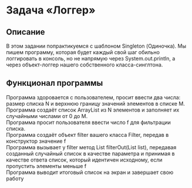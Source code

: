 # Задача «Логгер» #

## Описание ##

В этом задании попрактикуемся с шаблоном Singleton (Одиночка). Мы пишем программу, которая будет каждый свой шаг обильно логгировать в консоль, 
но не напрямую через System.out.println, а через объект-логгер нашего собственного класса-синглтона.

## Функционал программы ##

Программа здоровается с пользователем, просит ввести два числа: размер списка N и верхнюю границу значений элементов в списке M.  
Программа создаёт список ArrayList из N элементов и заполняет их случайными числами от 0 до M.  
Программа просит пользователя ввести число f для фильтрации списка.  
Программа создаёт объект filter вашего класса Filter, передав в конструктор значение f  
Программа вызывает у filter метод List<Integer> filterOut(List<Integer> list), передавая созданный случайный список в качестве параметра и принимая 
в качестве ответа список, который идентичен исходному, если пропустить элементы меньше f  
Программа выводит итоговый список на экран и завершает свою работу  